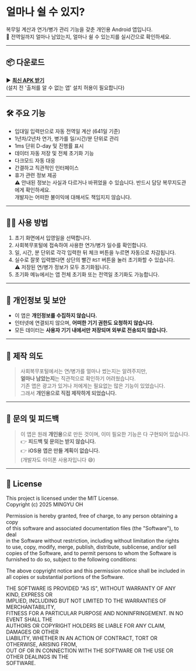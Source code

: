 # 얼마나 쉴 수 있지?

복무일 계산과 연가/병가 관리 기능을 갖춘 개인용 Android 앱입니다.  
📱 전역일까지 얼마나 남았는지, 얼마나 쉴 수 있는지를 실시간으로 확인하세요.

---

## 📦 다운로드

▶️ **[최신 APK 받기]()**  
(설치 전 '출처를 알 수 없는 앱' 설치 허용이 필요합니다)

---

## 🛠 주요 기능

- 입대일 입력만으로 자동 전역일 계산 (641일 기준)
- 1년차/2년차 연가, 병가를 일/시간/분 단위로 관리
- 1ms 단위 D-day 및 진행률 표시
- 데이터 자동 저장 및 전체 초기화 기능
- 다크모드 자동 대응
- 간결하고 직관적인 인터페이스
- 휴가 관련 정보 제공  
  ⚠️ 안내된 정보는 사실과 다르거나 바뀌었을 수 있습니다. 반드시 담당 복무지도관에게 확인하세요.  
  개발자는 어떠한 불이익에 대해서도 책임지지 않습니다.

---

## 🧑‍🏫 사용 방법

1. 초기 화면에서 입영일을 선택합니다.
2. 사회복무포털에 접속하여 사용한 연가/병가 일수를 확인합니다.
3. 일, 시간, 분 단위로 각각 입력한 뒤 체크 버튼을 누르면 자동으로 차감됩니다.
4. 실수로 잘못 입력했다면 상단의 빨간 `RST` 버튼을 눌러 초기화할 수 있습니다.  
   ⚠️ 저장된 연/병가 정보가 모두 초기화됩니다.
5. 초기화 메뉴에서는 앱 전체 초기화 또는 전역일 초기화도 가능합니다.

---

## 🔐 개인정보 및 보안

- 이 앱은 **개인정보를 수집하지 않습니다.**
- 인터넷에 연결되지 않으며, **어떠한 기기 권한도 요청하지 않습니다.**
- 모든 데이터는 **사용자 기기 내에서만 저장되며 외부로 전송되지 않습니다.**

---

## 🧭 제작 의도

> 사회복무포털에서는 연/병가를 얼마나 썼는지는 알려주지만,  
> **얼마나 남았는지**는 직관적으로 확인하기 어려웠습니다.  
> 기존 앱은 광고가 있거나 저에게는 필요없는 많은 기능이 있었습니다.  
> 그래서 **개인용으로 직접 제작하게 되었습니다.**

---

## 🙅 문의 및 피드백

> 이 앱은 원래 **개인용**으로 만든 것이며, 이미 필요한 기능은 다 구현되어 있습니다.  
> 👉 **피드백 및 문의는 받지 않습니다.**  
> 👉 **iOS용 앱은 만들 계획이 없습니다.**  
> (개발자도 아이폰 사용자입니다 😅)

---

## 📜 License

This project is licensed under the MIT License.  
Copyright (c) 2025 MINGYU OH

Permission is hereby granted, free of charge, to any person obtaining a copy  
of this software and associated documentation files (the "Software"), to deal  
in the Software without restriction, including without limitation the rights  
to use, copy, modify, merge, publish, distribute, sublicense, and/or sell  
copies of the Software, and to permit persons to whom the Software is  
furnished to do so, subject to the following conditions:

The above copyright notice and this permission notice shall be included in  
all copies or substantial portions of the Software.

THE SOFTWARE IS PROVIDED "AS IS", WITHOUT WARRANTY OF ANY KIND, EXPRESS OR  
IMPLIED, INCLUDING BUT NOT LIMITED TO THE WARRANTIES OF MERCHANTABILITY,  
FITNESS FOR A PARTICULAR PURPOSE AND NONINFRINGEMENT. IN NO EVENT SHALL THE  
AUTHORS OR COPYRIGHT HOLDERS BE LIABLE FOR ANY CLAIM, DAMAGES OR OTHER  
LIABILITY, WHETHER IN AN ACTION OF CONTRACT, TORT OR OTHERWISE, ARISING FROM,  
OUT OF OR IN CONNECTION WITH THE SOFTWARE OR THE USE OR OTHER DEALINGS IN THE  
SOFTWARE.
